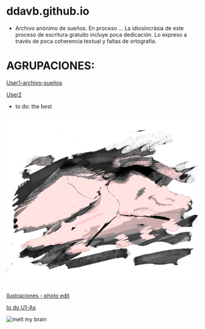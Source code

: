 # ddavb.github.io

- Archivo anónimo de sueños.
En proceso ...
La idiosincrásia de este proceso de escritura gratuito incluye poca dedicación.
Lo expreso a través de poca coherencia textual y faltas de ortografía.


# AGRUPACIONES:


[User1-archivo-sueños](/historias/User1/-All_U1-As.md)

[User2](/historias/User2/-All_U2-As.md)

- to do: the best


![melt my brain](https://raw.githubusercontent.com/ddavb/ddavb.github.io/master/_images/7AA.png)


[Ilustraciones - photo edit](/ilustraciones.md)

[to do U1-As](/historias/User1/-to-do_U1-As.md)


![melt my brain](https://raw.githubusercontent.com/ddavb/ddavb.github.io/master/_images/IMG_3683_edit.png)